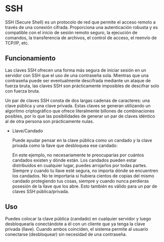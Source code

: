# SSH

SSH (Secure Shell) es un protocolo de red que permite el acceso remoto a través de una conexión cifrada. Proporciona una autenticación robusta y es compatible con el inicio de sesión remoto seguro, la ejecución de comandos, la transferencia de archivos, el control de acceso, el reenvío de TCP/IP, etc.

## Funcionamiento

Las claves SSH ofrecen una forma más segura de iniciar sesión en un servidor con SSH que el uso de una contraseña sola. Mientras que una contraseña puede ser eventualmente descifrada mediante un ataque de fuerza bruta, las claves SSH son prácticamente imposibles de descifrar solo con fuerza bruta.

Un par de claves SSH consta de dos largas cadenas de caracteres: una clave pública y una clave privada. Estas claves se generan utilizando un algoritmo criptográfico que ofrece literalmente billones de combinaciones posibles, por lo que las posibilidades de generar un par de claves idéntico al de otra persona son prácticamente nulas.

- Llave/Candado
    
    Puede ayudar pensar en la clave pública como un candado y la clave privada como la llave que desbloquea ese candado:
    
    
    En este ejemplo, no necesariamente te preocuparías por cuántos candados existen y dónde están. Los candados pueden estar distribuidos en cualquier lugar, puedes arrojarlos por todas partes. Siempre y cuando tu llave esté segura, no importa dónde se encuentren los candados. No te importaría si hubiera cientos de copias del mismo candado protegiendo tus cosas, siempre y cuando nunca perdieras posesión de la llave que los abre. Esto también es válido para un par de claves SSH pública/privada.
    

## Uso

Puedes colocar la clave pública (candado) en cualquier servidor y luego desbloquearla conectándote a él con un cliente que ya tenga la clave privada (llave). Cuando ambos coinciden, el sistema permite al usuario conectarse (desbloquear) sin necesidad de una contraseña.